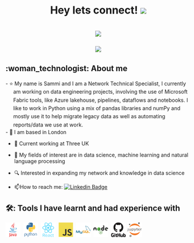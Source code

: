 
<h1 align="center">
  Hey lets connect!
  <img src="https://media.giphy.com/media/v1.Y2lkPTc5MGI3NjExZGJkOTkwOWRjNjJhMzA5MzE1N2ViNjFjMmM5NTkwOGIyNjgwN2NkMiZjdD1z/JpepzY6csEAxU0hr25/giphy.gif" width=70px >
  <p></p>
  <p></p>
  <a href= "https://www.linkedin.com/in/sammi-pang-204950197/">
      <img src="https://img.shields.io/badge/LinkedIn-blue?logo=linkedin&logoColor=white&style=for-the-badge">
  </a>  
</h1>


<div id="header" align="center">
  <img src="https://media.giphy.com/media/0qWfyvOXHvI3PpgNb8/giphy.gif" width="600"/>
</div>

<h2>
  :woman_technologist:
  About me
</h2>

<div style="text-indent: -1.5em; padding-left: 1.5em; line-height: 1.6;">
    - ⭐ My name is Sammi and I am a Network Technical Specialist, I currently am working on data engineering projects, involving the use of Microsoft Fabric tools, like Azure lakehouse, pipelines, dataflows and notebooks.
    I like to work in Python using a mix of pandas libraries and numPy and mostly use it to help migrate legacy data as well as automating reports/data we use at work.
</div>
<div>
- 📍 I am based in London

- 🍷 Current working at Three UK

- 📑 My fields of interest are in data science, machine learning and natural language processing 

- 🔍 Interested in expanding my network and knowledge in data science 

- :mailbox:How to reach me: [![Linkedin Badge](https://img.shields.io/badge/-kakbar-blue?style=flat&logo=Linkedin&logoColor=white)](https://www.linkedin.com/in/sammi-pang-204950197/)
</div>

<h2>
  🛠️: Tools I have learnt and had experience with
</h2>  
<div>
  <img src="https://github.com/devicons/devicon/blob/master/icons/java/java-original-wordmark.svg" title="Java" alt="Java" width="40" height="40"/>&nbsp;
  <img src="https://github.com/devicons/devicon/blob/master/icons/python/python-original-wordmark.svg" title="Python" alt="Python" width="40" height="40"/>&nbsp;
  <img src="https://github.com/devicons/devicon/blob/master/icons/react/react-original-wordmark.svg" title="React" alt="React" width="40" height="40"/>&nbsp;
  <img src="https://github.com/devicons/devicon/blob/master/icons/javascript/javascript-original.svg" title="JavaScript" alt="JavaScript" width="40" height="40"/>&nbsp;
  <img src="https://github.com/devicons/devicon/blob/master/icons/mysql/mysql-original-wordmark.svg" title="MySQL"  alt="MySQL" width="40" height="40"/>&nbsp;
  <img src="https://github.com/devicons/devicon/blob/master/icons/nodejs/nodejs-original-wordmark.svg" title="NodeJS" alt="NodeJS" width="40" height="40"/>&nbsp;
  <img src="https://github.com/devicons/devicon/blob/master/icons/github/github-original-wordmark.svg" title="Git" **alt="Git" width="40" height="40"/>
  <img src="https://github.com/devicons/devicon/blob/master/icons/jupyter/jupyter-original-wordmark.svg" title="Jupyter" **alt="Jupyter" width="40" height="40"/>
</div>



